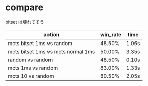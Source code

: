# compare

bitset は壊れてそう

| action | win_rate| time |
| ------ | --------- | ---- |
| mcts bitset 1ms vs random | 48.50% | 1.06s |
| mcts bitset 1ms vs mcts normal 1ms | 50.00% | 3.35s |
| random vs random | 48.50% | 0.10s |
| mcts 1ms vs random | 83.00% | 1.33s |
| mcts 10 vs random | 80.50% | 2.05s |
